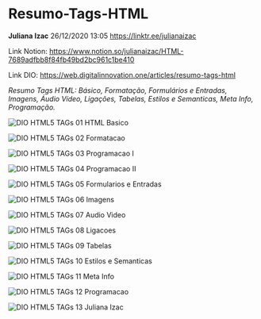 # Resumo-Tags-HTML

**Juliana Izac** 26/12/2020 13:05
https://linktr.ee/julianaizac

Link Notion: https://www.notion.so/julianaizac/HTML-7689adfbb8f84fb49bd2bc961c1be410

Link DIO: https://web.digitalinnovation.one/articles/resumo-tags-html

_Resumo Tags HTML: Básico, Formatação, Formulários e Entradas, Imagens, Áudio Vídeo, Ligações, Tabelas, Estilos e Semanticas, Meta Info, Programação._ 


![DIO HTML5 TAGs 01 HTML Basico](https://user-images.githubusercontent.com/76437195/103159925-b2ceb800-47a5-11eb-8448-d5ec157fccca.png)

![DIO HTML5 TAGs 02 Formatacao](https://user-images.githubusercontent.com/76437195/103159947-03461580-47a6-11eb-9573-4a3efb53c4d0.png)

![DIO HTML5 TAGs 03 Programacao I](https://user-images.githubusercontent.com/76437195/103159951-122cc800-47a6-11eb-8ad6-fe1991ddf778.jpg)

![DIO HTML5 TAGs 04 Programacao II](https://user-images.githubusercontent.com/76437195/103159955-178a1280-47a6-11eb-96a8-b9802707c997.png)

![DIO HTML5 TAGs 05 Formularios e Entradas](https://user-images.githubusercontent.com/76437195/103159960-1fe24d80-47a6-11eb-9da6-ec9d3167f6f4.png)

![DIO HTML5 TAGs 06 Imagens](https://user-images.githubusercontent.com/76437195/103159962-27095b80-47a6-11eb-8a3c-dfcbcde69fe8.png)

![DIO HTML5 TAGs 07 Audio Video](https://user-images.githubusercontent.com/76437195/103159971-37b9d180-47a6-11eb-965e-734ad8ef45d8.png)

![DIO HTML5 TAGs 08 Ligacoes](https://user-images.githubusercontent.com/76437195/103159974-3ee0df80-47a6-11eb-9679-27dbd67202e4.png)

![DIO HTML5 TAGs 09 Tabelas](https://user-images.githubusercontent.com/76437195/103159979-46a08400-47a6-11eb-8af6-485dc1825a31.png)

![DIO HTML5 TAGs 10 Estilos e Semanticas](https://user-images.githubusercontent.com/76437195/103159982-4d2efb80-47a6-11eb-98dd-3b01ece68eb7.png)

![DIO HTML5 TAGs 11 Meta Info](https://user-images.githubusercontent.com/76437195/103159985-53bd7300-47a6-11eb-996a-d8a42e3e61fc.png)

![DIO HTML5 TAGs 12 Programacao](https://user-images.githubusercontent.com/76437195/103159988-591abd80-47a6-11eb-95b3-df949d2dc783.png)

![DIO HTML5 TAGs 13 Juliana Izac](https://user-images.githubusercontent.com/76437195/103159993-5fa93500-47a6-11eb-830b-3b19389cbad1.jpg)
